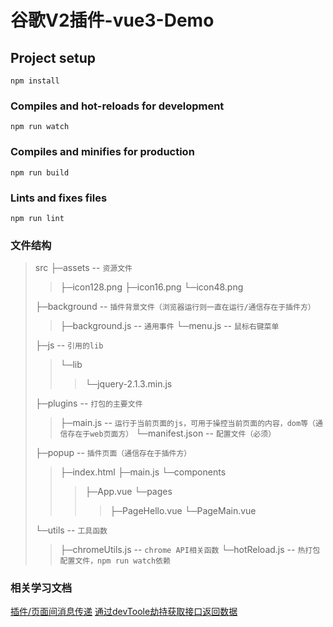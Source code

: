 # 谷歌V2插件-vue3-Demo

## Project setup

```
npm install
```

### Compiles and hot-reloads for development

```
npm run watch
```

### Compiles and minifies for production

```
npm run build
```

### Lints and fixes files

```
npm run lint
```

### 文件结构

>src
>├─assets -- `资源文件`
>>├─icon128.png
  ├─icon16.png
  └─icon48.png
>
>├─background -- `插件背景文件（浏览器运行则一直在运行/通信存在于插件方）`
>>├─background.js -- `通用事件`
  └─menu.js -- `鼠标右键菜单`
>
>├─js -- `引用的lib`
>>└─lib
>>>└─jquery-2.1.3.min.js
>
>├─plugins -- `打包的主要文件`
>>├─main.js -- `运行于当前页面的js，可用于操控当前页面的内容，dom等（通信存在于web页面方）`
>> └─manifest.json -- `配置文件（必须）`
>
>├─popup -- `插件页面（通信存在于插件方）`
>>├─index.html
>> ├─main.js
>> └─components
>>>├─App.vue
>> └─pages
>>>>├─PageHello.vue
>> └─PageMain.vue
>
>└─utils -- `工具函数`
>>├─chromeUtils.js -- `chrome API相关函数`
  └─hotReload.js -- `热打包配置文件，npm run watch依赖`

### 相关学习文档

[插件/页面间消息传递](https://blog.csdn.net/justdoshare/article/details/121667797)
[通过devToole劫持获取接口返回数据](https://blog.csdn.net/chantor7/article/details/124588045)
